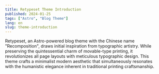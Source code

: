 ```yaml
---
title: Retypeset Theme Introduction
published: 2024-01-25
tags: ["Astro", "Blog Theme"]
lang: en
slug: theme-introduction
---
```


Retypeset, an Astro-powered blog theme with the Chinese name "Recomposition", draws initial inspiration from typographic artistry. While preserving the quintessential charm of movable-type printing, it revolutionizes all page layouts with meticulous typographic design. This theme crafts a minimalist modern aesthetic that simultaneously resonates with the humanistic elegance inherent in traditional printing craftsmanship.
